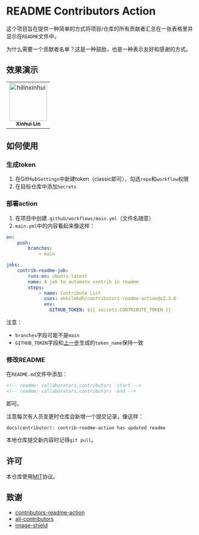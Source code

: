 # README Contributors Action

这个项目旨在提供一种简单的方式将项目/仓库的所有贡献者汇总在一张表格里并显示在`README`文件中。

为什么需要一个贡献者名单？这是一种鼓励，也是一种表示友好和感谢的方式。

## 效果演示

<!-- readme: collaborators,contributors -start -->
<table>
<tr>
    <td align="center">
        <a href="https://github.com/hilinxinhui">
            <img src="https://avatars.githubusercontent.com/u/72953081?v=4" width="100;" alt="hilinxinhui"/>
            <br />
            <sub><b>Xinhui Lin</b></sub>
        </a>
    </td></tr>
</table>
<!-- readme: collaborators,contributors -end -->

## 如何使用

### 生成token

1. 在GitHub`Settings`中新建token（classic即可），勾选`repo`和`workflow`权限
2. 在目标仓库中添加`Secrets`

### 部署action

1. 在项目中创建`.github/workflows/main.yml`（文件名随意）
2. `main.yml`中的内容看起来像这样：

```yml
on:
    push:
        branches:
            - main

jobs:
    contrib-readme-job:
        runs-on: ubuntu-latest
        name: A job to automate contrib in readme
        steps:
            - name: Contribute List
              uses: akhilmhdh/contributors-readme-action@v2.3.6
              env:
                GITHUB_TOKEN: ${{ secrets.CONTRIBUTE_TOKEN }}
```

注意：

- `branches`字段可能不是`main`
- `GITHUB_TOKEN`字段和[上一步](#生成token)生成的`token_name`保持一致

### 修改README

在`README.md`文件中添加：

```HTML
<!-- readme: collaborators,contributors -start -->
<!-- readme: collaborators,contributors -end -->
```

即可。

注意每次有人员变更时仓库会新增一个提交记录，像这样：

```
docs(contributor): contrib-readme-action has updated readme
```

本地仓库提交新内容时记得`git pull`。

## 许可

本仓库使用[MIT](./LICENSE)协议。

## 致谢

- [contributors-readme-action](https://github.com/akhilmhdh/contributors-readme-action.git)
- [all-contributors](https://github.com/all-contributors/all-contributors.git)
- [image-shield](https://github.com/badges/shields)